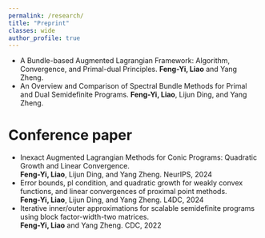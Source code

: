 ```yaml
---
permalink: /research/
title: "Preprint"
classes: wide
author_profile: true
---
```


- A Bundle-based Augmented Lagrangian Framework: Algorithm, Convergence, and Primal-dual Principles.
**Feng-Yi, Liao** and Yang Zheng.
- An Overview and Comparison of Spectral Bundle Methods for Primal and Dual Semidefinite Programs. 
**Feng-Yi, Liao**, Lijun Ding, and Yang Zheng.


Conference paper
======
- Inexact Augmented Lagrangian Methods for Conic Programs: Quadratic Growth and Linear Convergence.                      
**Feng-Yi, Liao**, Lijun Ding, and Yang Zheng.     NeurIPS, 2024
- Error bounds, pl condition, and quadratic growth for weakly convex functions, and linear convergences of proximal point methods.      
**Feng-Yi, Liao**, Lijun Ding, and Yang Zheng.     L4DC, 2024
 - Iterative inner/outer approximations for scalable semidefinite programs using block factor-width-two matrices.   
**Feng-Yi, Liao** and Yang Zheng. 		 CDC, 2022